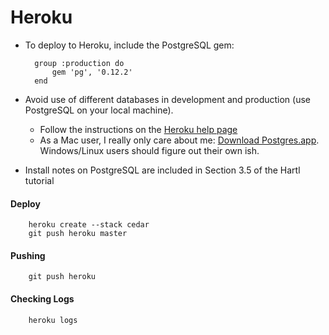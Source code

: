 # Heroku

* To deploy to Heroku, include the PostgreSQL gem:

		group :production do
			gem 'pg', '0.12.2'
		end
		
* Avoid use of different databases in development and production (use PostgreSQL on your local machine).
	* Follow the instructions on the [Heroku help page](https://devcenter.heroku.com/articles/heroku-postgresql#local-setup)
	* As a Mac user, I really only care about me: [Download Postgres.app](http://postgresapp.com). Windows/Linux users should figure out their own ish. 
* Install notes on PostgreSQL are included in Section 3.5 of the Hartl tutorial

#### Deploy

		heroku create --stack cedar
		git push heroku master
		
#### Pushing

		git push heroku
		
#### Checking Logs

		heroku logs